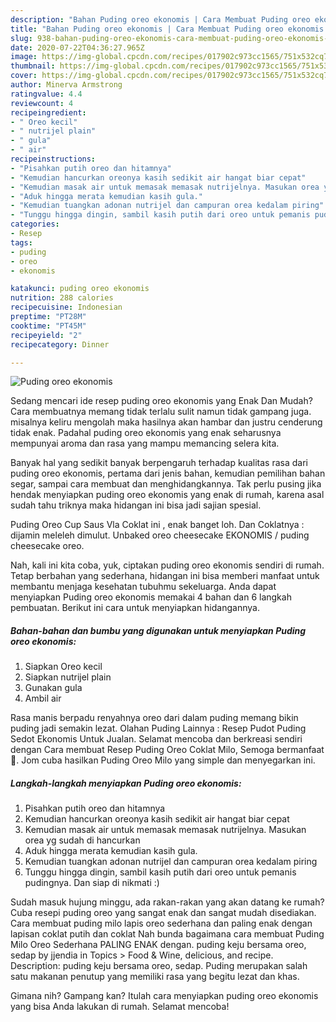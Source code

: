 ```yaml
---
description: "Bahan Puding oreo ekonomis | Cara Membuat Puding oreo ekonomis Yang Enak Dan Lezat"
title: "Bahan Puding oreo ekonomis | Cara Membuat Puding oreo ekonomis Yang Enak Dan Lezat"
slug: 938-bahan-puding-oreo-ekonomis-cara-membuat-puding-oreo-ekonomis-yang-enak-dan-lezat
date: 2020-07-22T04:36:27.965Z
image: https://img-global.cpcdn.com/recipes/017902c973cc1565/751x532cq70/puding-oreo-ekonomis-foto-resep-utama.jpg
thumbnail: https://img-global.cpcdn.com/recipes/017902c973cc1565/751x532cq70/puding-oreo-ekonomis-foto-resep-utama.jpg
cover: https://img-global.cpcdn.com/recipes/017902c973cc1565/751x532cq70/puding-oreo-ekonomis-foto-resep-utama.jpg
author: Minerva Armstrong
ratingvalue: 4.4
reviewcount: 4
recipeingredient:
- " Oreo kecil"
- " nutrijel plain"
- " gula"
- " air"
recipeinstructions:
- "Pisahkan putih oreo dan hitamnya"
- "Kemudian hancurkan oreonya kasih sedikit air hangat biar cepat"
- "Kemudian masak air untuk memasak memasak nutrijelnya. Masukan orea yg sudah di hancurkan"
- "Aduk hingga merata kemudian kasih gula."
- "Kemudian tuangkan adonan nutrijel dan campuran orea kedalam piring"
- "Tunggu hingga dingin, sambil kasih putih dari oreo untuk pemanis pudingnya. Dan siap di nikmati :)"
categories:
- Resep
tags:
- puding
- oreo
- ekonomis

katakunci: puding oreo ekonomis 
nutrition: 288 calories
recipecuisine: Indonesian
preptime: "PT28M"
cooktime: "PT45M"
recipeyield: "2"
recipecategory: Dinner

---
```



![Puding oreo ekonomis](https://img-global.cpcdn.com/recipes/017902c973cc1565/751x532cq70/puding-oreo-ekonomis-foto-resep-utama.jpg)

Sedang mencari ide resep puding oreo ekonomis yang Enak Dan Mudah? Cara membuatnya memang tidak terlalu sulit namun tidak gampang juga. misalnya keliru mengolah maka hasilnya akan hambar dan justru cenderung tidak enak. Padahal puding oreo ekonomis yang enak seharusnya mempunyai aroma dan rasa yang mampu memancing selera kita.

Banyak hal yang sedikit banyak berpengaruh terhadap kualitas rasa dari puding oreo ekonomis, pertama dari jenis bahan, kemudian pemilihan bahan segar, sampai cara membuat dan menghidangkannya. Tak perlu pusing jika hendak menyiapkan puding oreo ekonomis yang enak di rumah, karena asal sudah tahu triknya maka hidangan ini bisa jadi sajian spesial.

Puding Oreo Cup Saus Vla Coklat ini , enak banget loh. Dan Coklatnya : dijamin meleleh dimulut. Unbaked oreo cheesecake EKONOMIS / puding cheesecake oreo.


Nah, kali ini kita coba, yuk, ciptakan puding oreo ekonomis sendiri di rumah. Tetap berbahan yang sederhana, hidangan ini bisa memberi manfaat untuk membantu menjaga kesehatan tubuhmu sekeluarga. Anda dapat menyiapkan Puding oreo ekonomis memakai 4 bahan dan 6 langkah pembuatan. Berikut ini cara untuk menyiapkan hidangannya.

<!--inarticleads1-->

##### Bahan-bahan dan bumbu yang digunakan untuk menyiapkan Puding oreo ekonomis:

1. Siapkan  Oreo kecil
1. Siapkan  nutrijel plain
1. Gunakan  gula
1. Ambil  air


Rasa manis berpadu renyahnya oreo dari dalam puding memang bikin puding jadi semakin lezat. Olahan Puding Lainnya : Resep Pudot Puding Sedot Ekonomis Untuk Jualan. Selamat mencoba dan berkreasi sendiri dengan Cara membuat Resep Puding Oreo Coklat Milo, Semoga bermanfaat 🙂. Jom cuba hasilkan Puding Oreo Milo yang simple dan menyegarkan ini. 

<!--inarticleads2-->

##### Langkah-langkah menyiapkan Puding oreo ekonomis:

1. Pisahkan putih oreo dan hitamnya
1. Kemudian hancurkan oreonya kasih sedikit air hangat biar cepat
1. Kemudian masak air untuk memasak memasak nutrijelnya. Masukan orea yg sudah di hancurkan
1. Aduk hingga merata kemudian kasih gula.
1. Kemudian tuangkan adonan nutrijel dan campuran orea kedalam piring
1. Tunggu hingga dingin, sambil kasih putih dari oreo untuk pemanis pudingnya. Dan siap di nikmati :)


Sudah masuk hujung minggu, ada rakan-rakan yang akan datang ke rumah? Cuba resepi puding oreo yang sangat enak dan sangat mudah disediakan. Cara membuat puding milo lapis oreo sederhana dan paling enak dengan lapisan coklat putih dan coklat Nah bunda bagaimana cara membuat Puding Milo Oreo Sederhana PALING ENAK dengan. puding keju bersama oreo, sedap by jjendia in Topics &gt; Food &amp; Wine, delicious, and recipe. Description: puding keju bersama oreo, sedap. Puding merupakan salah satu makanan penutup yang memiliki rasa yang begitu lezat dan khas. 

Gimana nih? Gampang kan? Itulah cara menyiapkan puding oreo ekonomis yang bisa Anda lakukan di rumah. Selamat mencoba!
